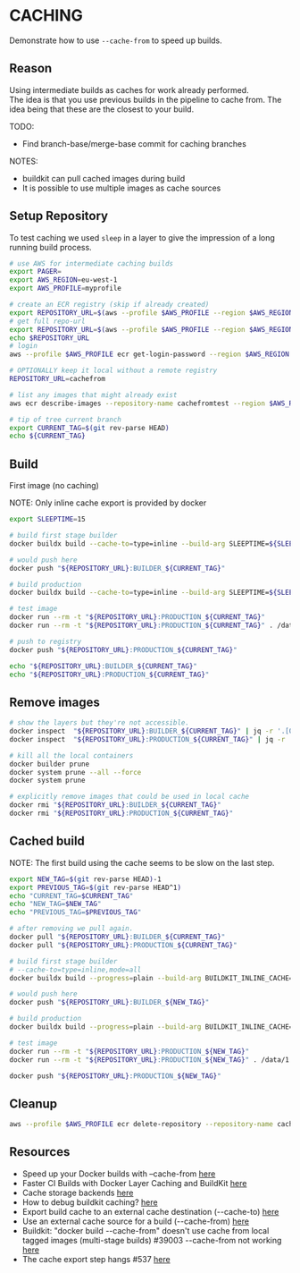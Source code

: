 # CACHING

Demonstrate how to use `--cache-from` to speed up builds.  

## Reason

Using intermediate builds as caches for work already performed.  
The idea is that you use previous builds in the pipeline to cache from.  The idea being that these are the closest to your build.  

TODO:

- Find branch-base/merge-base commit for caching branches

NOTES:

- buildkit can pull cached images during build
- It is possible to use multiple images as cache sources  

## Setup Repository

To test caching we used `sleep` in a layer to give the impression of a long running build process.  

```sh
# use AWS for intermediate caching builds
export PAGER=
export AWS_REGION=eu-west-1
export AWS_PROFILE=myprofile

# create an ECR registry (skip if already created)
export REPOSITORY_URL=$(aws --profile $AWS_PROFILE --region $AWS_REGION ecr create-repository --repository-name cachefromtest  | jq -r .repository.repositoryUri)
# get full repo-url
export REPOSITORY_URL=$(aws --profile $AWS_PROFILE --region $AWS_REGION ecr describe-repositories --repository-name cachefromtest | jq -r '.repositories[0].repositoryUri')
echo $REPOSITORY_URL
# login
aws --profile $AWS_PROFILE ecr get-login-password --region $AWS_REGION | docker login --username AWS --password-stdin "$REPOSITORY_URL"

# OPTIONALLY keep it local without a remote registry
REPOSITORY_URL=cachefrom

# list any images that might already exist
aws ecr describe-images --repository-name cachefromtest --region $AWS_REGION   

# tip of tree current branch
export CURRENT_TAG=$(git rev-parse HEAD)
echo ${CURRENT_TAG}
```

## Build

First image (no caching)  

NOTE: Only inline cache export is provided by docker

```sh
export SLEEPTIME=15

# build first stage builder
docker buildx build --cache-to=type=inline --build-arg SLEEPTIME=${SLEEPTIME} -f Dockerfile.jq --target BUILDER -t "${REPOSITORY_URL}:BUILDER_${CURRENT_TAG}" .

# would push here
docker push "${REPOSITORY_URL}:BUILDER_${CURRENT_TAG}"

# build production
docker buildx build --cache-to=type=inline --build-arg SLEEPTIME=${SLEEPTIME} -f Dockerfile.jq --target PRODUCTION -t "${REPOSITORY_URL}:PRODUCTION_${CURRENT_TAG}" .

# test image
docker run --rm -t "${REPOSITORY_URL}:PRODUCTION_${CURRENT_TAG}"
docker run --rm -t "${REPOSITORY_URL}:PRODUCTION_${CURRENT_TAG}" . /data/1.json

# push to registry
docker push "${REPOSITORY_URL}:PRODUCTION_${CURRENT_TAG}"

echo "${REPOSITORY_URL}:BUILDER_${CURRENT_TAG}"
echo "${REPOSITORY_URL}:PRODUCTION_${CURRENT_TAG}"
```

## Remove images

```sh
# show the layers but they're not accessible. 
docker inspect  "${REPOSITORY_URL}:BUILDER_${CURRENT_TAG}" | jq -r '.[0].RootFS.Layers[]'  
docker inspect  "${REPOSITORY_URL}:PRODUCTION_${CURRENT_TAG}" | jq -r '.[0].RootFS.Layers[]'

# kill all the local containers
docker builder prune 
docker system prune --all --force 
docker system prune

# explicitly remove images that could be used in local cache
docker rmi "${REPOSITORY_URL}:BUILDER_${CURRENT_TAG}"
docker rmi "${REPOSITORY_URL}:PRODUCTION_${CURRENT_TAG}"
```

## Cached build

NOTE: The first build using the cache seems to be slow on the last step.  

```sh
export NEW_TAG=$(git rev-parse HEAD)-1
export PREVIOUS_TAG=$(git rev-parse HEAD^1)
echo "CURRENT_TAG=$CURRENT_TAG"
echo "NEW_TAG=$NEW_TAG"
echo "PREVIOUS_TAG=$PREVIOUS_TAG"

# after removing we pull again.
docker pull "${REPOSITORY_URL}:BUILDER_${CURRENT_TAG}"
docker pull "${REPOSITORY_URL}:PRODUCTION_${CURRENT_TAG}"

# build first stage builder
# --cache-to=type=inline,mode=all
docker buildx build --progress=plain --build-arg BUILDKIT_INLINE_CACHE=1 --build-arg SLEEPTIME=${SLEEPTIME} -f Dockerfile.jq --cache-from "${REPOSITORY_URL}:BUILDER_${CURRENT_TAG}" --cache-from "${REPOSITORY_URL}:BUILDER_${PREVIOUS_TAG}" --target BUILDER -t "${REPOSITORY_URL}:BUILDER_${NEW_TAG}" .

# would push here
docker push "${REPOSITORY_URL}:BUILDER_${NEW_TAG}"

# build production
docker buildx build --progress=plain --build-arg BUILDKIT_INLINE_CACHE=1 --build-arg SLEEPTIME=${SLEEPTIME} -f Dockerfile.jq --cache-from "${REPOSITORY_URL}:PRODUCTION_${CURRENT_TAG}" --cache-from "${REPOSITORY_URL}:BUILDER_${NEW_TAG}" --cache-from "${REPOSITORY_URL}:PRODUCTION_${PREVIOUS_TAG}" --target PRODUCTION -t "${REPOSITORY_URL}:PRODUCTION_${NEW_TAG}" .

# test image
docker run --rm -t "${REPOSITORY_URL}:PRODUCTION_${NEW_TAG}"
docker run --rm -t "${REPOSITORY_URL}:PRODUCTION_${NEW_TAG}" . /data/1.json

docker push "${REPOSITORY_URL}:PRODUCTION_${NEW_TAG}"
```

## Cleanup

```sh
aws --profile $AWS_PROFILE ecr delete-repository --repository-name cachefromtest --region eu-west-1 --force
```

## Resources

- Speed up your Docker builds with –cache-from [here](https://lipanski.com/posts/speed-up-your-docker-builds-with-cache-from)  
- Faster CI Builds with Docker Layer Caching and BuildKit [here](https://testdriven.io/blog/faster-ci-builds-with-docker-cache/)  
- Cache storage backends [here](https://docs.docker.com/build/building/cache/backends/)
- How to debug buildkit caching? [here](https://forums.docker.com/t/how-to-debug-buildkit-caching/114578)  
- Export build cache to an external cache destination (--cache-to) [here](https://github.com/docker/buildx/blob/master/docs/reference/buildx_build.md#cache-to)
- Use an external cache source for a build (--cache-from) [here](https://github.com/docker/buildx/blob/master/docs/reference/buildx_build.md#cache-from)
- Buildkit: "docker build --cache-from" doesn't use cache from local tagged images (multi-stage builds) #39003 --cache-from not working [here](https://github.com/moby/moby/issues/39003)
- The cache export step hangs #537 [here](https://github.com/docker/buildx/issues/537)  
